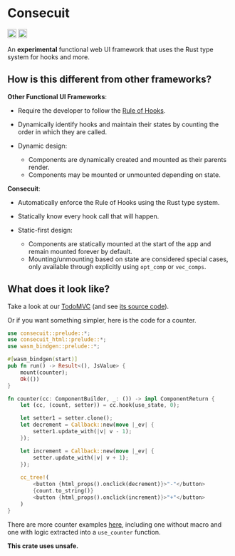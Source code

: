# Consecuit

[<img alt="crates.io" src="https://img.shields.io/crates/v/consecuit?style=for-the-badge" height="20">](https://crates.io/crates/consecuit)
[<img alt="crates.io" src="https://img.shields.io/docsrs/consecuit?style=for-the-badge" height="20">](https://docs.rs/consecuit)

An **experimental** functional web UI framework that uses the Rust type system for hooks and more.

## How is this different from other frameworks?

**Other Functional UI Frameworks**:

* Require the developer to follow the [Rule of Hooks](https://reactjs.org/docs/hooks-rules.html).
* Dynamically identify hooks and maintain their states by counting the order in which they are called.
* Dynamic design:

	* Components are dynamically created and mounted as their parents render.
	* Components may be mounted or unmounted depending on state.

**Consecuit**:

* Automatically enforce the Rule of Hooks using the Rust type system.
* Statically know every hook call that will happen.
* Static-first design:

	* Components are statically mounted at the start of the app and remain mounted forever by default.
	* Mounting/unmounting based on state are considered special cases,
	only available through explicitly using `opt_comp` or `vec_comps`.

## What does it look like?
Take a look at our
[TodoMVC](https://wishawa.github.io/consecuit/todomvc)
(and see [its source code](https://github.com/wishawa/consecuit/tree/main/examples/todomvc)).

Or if you want something simpler, here is the code for a counter.

```rust
use consecuit::prelude::*;
use consecuit_html::prelude::*;
use wasm_bindgen::prelude::*;

#[wasm_bindgen(start)]
pub fn run() -> Result<(), JsValue> {
    mount(counter);
    Ok(())
}

fn counter(cc: ComponentBuilder, _: ()) -> impl ComponentReturn {
    let (cc, (count, setter)) = cc.hook(use_state, 0);

	let setter1 = setter.clone();
    let decrement = Callback::new(move |_ev| {
        setter1.update_with(|v| v - 1);
    });

    let increment = Callback::new(move |_ev| {
        setter.update_with(|v| v + 1);
    });
    
    cc_tree!(
		<button {html_props().onclick(decrement)}>"-"</button>
		{count.to_string()}
		<button {html_props().onclick(increment)}>"+"</button>
    )
}
```
There are more counter examples [here](https://github.com/wishawa/consecuit/tree/main/examples/counters), including
one without macro and one with logic extracted into a `use_counter` function.



**This crate uses unsafe.**